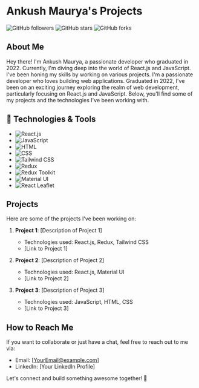 # Ankush Maurya's Projects

![GitHub followers](https://img.shields.io/github/followers/AnkushMaurya?style=social)
![GitHub stars](https://img.shields.io/github/stars/AnkushMaurya?style=social)
![GitHub forks](https://img.shields.io/github/forks/AnkushMaurya?style=social)

## About Me
Hey there! I'm Ankush Maurya, a passionate developer who graduated in 2022. Currently, I'm diving deep into the world of React.js and JavaScript. I've been honing my skills by working on various projects.
I'm a passionate developer who loves building web applications. Graduated in 2022, I've been on an exciting journey exploring the realm of web development, particularly focusing on React.js and JavaScript. Below, you'll find some of my projects and the technologies I've been working with.

## 🚀 Technologies & Tools
- ![React.js](https://img.shields.io/badge/React.js-61DAFB?style=flat&logo=react&logoColor=white) 
- ![JavaScript](https://img.shields.io/badge/JavaScript-F7DF1E?style=flat&logo=javascript&logoColor=black) 
- ![HTML](https://img.shields.io/badge/HTML5-E34F26?style=flat&logo=html5&logoColor=white)
- ![CSS](https://img.shields.io/badge/CSS3-1572B6?style=flat&logo=css3&logoColor=white)
- ![Tailwind CSS](https://img.shields.io/badge/Tailwind_CSS-38B2AC?style=flat&logo=tailwind-css&logoColor=white) 
- ![Redux](https://img.shields.io/badge/Redux-764ABC?style=flat&logo=redux&logoColor=white)
- ![Redux Toolkit](https://img.shields.io/badge/Redux_Toolkit-764ABC?style=flat&logo=redux&logoColor=white) 
- ![Material UI](https://img.shields.io/badge/Material_UI-0081CB?style=flat&logo=material-ui&logoColor=white)
- ![React Leaflet](https://img.shields.io/badge/React_Leaflet-2B4162?style=flat&logo=leaflet&logoColor=white)

## Projects
Here are some of the projects I've been working on:

1. **Project 1**: [Description of Project 1]
   - Technologies used: React.js, Redux, Tailwind CSS
   - [Link to Project 1]

2. **Project 2**: [Description of Project 2]
   - Technologies used: React.js, Material UI
   - [Link to Project 2]

3. **Project 3**: [Description of Project 3]
   - Technologies used: JavaScript, HTML, CSS
   - [Link to Project 3]

## How to Reach Me
If you want to collaborate or just have a chat, feel free to reach out to me via:
- Email: [YourEmail@example.com]
- LinkedIn: [Your LinkedIn Profile]

Let's connect and build something awesome together! 🚀
